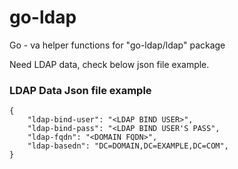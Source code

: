 # go-ldap
Go - va helper functions for "go-ldap/ldap" package

Need LDAP data, check below json file example.

<h3>LDAP Data Json file example</h3>

```
{
    "ldap-bind-user": "<LDAP BIND USER>",
    "ldap-bind-pass": "<LDAP BIND USER'S PASS",
    "ldap-fqdn": "<DOMAIN FQDN>",
    "ldap-basedn": "DC=DOMAIN,DC=EXAMPLE,DC=COM",
}
```
